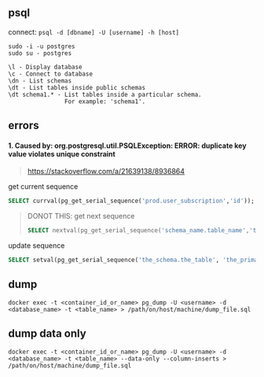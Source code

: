## psql
connect: `psql -d [dbname] -U [username] -h [host]`
```
sudo -i -u postgres
sudo su - postgres

\l - Display database
\c - Connect to database
\dn - List schemas
\dt - List tables inside public schemas
\dt schema1.* - List tables inside a particular schema.
                For example: 'schema1'.
```

## errors
#### 1. Caused by: org.postgresql.util.PSQLException: ERROR: duplicate key value violates unique constraint 
>https://stackoverflow.com/a/21639138/8936864

get current sequence
```sql
SELECT currval(pg_get_serial_sequence('prod.user_subscription','id'));
```
> DONOT THIS: get next sequence
> ```sql
> SELECT nextval(pg_get_serial_sequence('schema_name.table_name','table_primary_key'));
> ```

update sequence
```sql
SELECT setval(pg_get_serial_sequence('the_schema.the_table', 'the_primary_key'), (SELECT MAX(the_primary_key) FROM the_table) + 1);
```

## dump
```
docker exec -t <container_id_or_name> pg_dump -U <username> -d <database_name> -t <table_name> > /path/on/host/machine/dump_file.sql
```
## dump data only
```
docker exec -t <container_id_or_name> pg_dump -U <username> -d <database_name> -t <table_name> --data-only --column-inserts > /path/on/host/machine/dump_file.sql
```